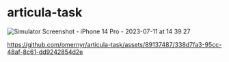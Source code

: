 # articula-task

![Simulator Screenshot - iPhone 14 Pro - 2023-07-11 at 14 39 27](https://github.com/omernyr/articula-task/assets/89137487/1734ba42-88b7-40d5-8d74-0d2e995a9aef)



https://github.com/omernyr/articula-task/assets/89137487/338d7fa3-95cc-48af-8c61-dd9242854d2e

